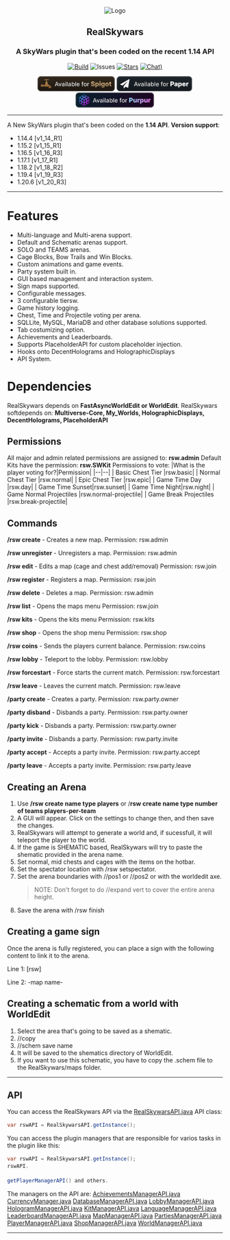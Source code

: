<div align="center">

![Logo](https://i.imgur.com/MsyVYtt.png)

## RealSkywars

### A SkyWars plugin that's been coded on the recent 1.14 API

[![Build](https://img.shields.io/github/actions/workflow/status/joserodpt/RealSkywars/maven.yml?branch=master)](https://github.com/joserodpt/RealSkywars/actions)
![Issues](https://img.shields.io/github/issues-raw/joserodpt/RealSkywars)
[![Stars](https://img.shields.io/github/stars/joserodpt/RealSkywars)](https://github.com/joserodpt/RealSkywars/stargazers)
[![Chat)](https://img.shields.io/discord/817810368649887744?logo=discord&logoColor=white)](https://discord.gg/t7gfnYZKy8)

<a href="/#"><img src="https://raw.githubusercontent.com/intergrav/devins-badges/v2/assets/compact/supported/spigot_46h.png" height="35"></a>
<a href="/#"><img src="https://raw.githubusercontent.com/intergrav/devins-badges/v2/assets/compact/supported/paper_46h.png" height="35"></a>
<a href="/#"><img src="https://raw.githubusercontent.com/intergrav/devins-badges/v2/assets/compact/supported/purpur_46h.png" height="35"></a>

</div>

----

A New SkyWars plugin that's been coded on the **1.14 API**.
**Version support**:

- 1.14.4 [v1_14_R1]
- 1.15.2 [v1_15_R1]
- 1.16.5 [v1_16_R3]
- 1.17.1 [v1_17_R1]
- 1.18.2 [v1_18_R2]
- 1.19.4 [v1_19_R3]
- 1.20.6 [v1_20_R3]

---

# Features

- Multi-language and Multi-arena support.
- Default and Schematic arenas support.
- SOLO and TEAMS arenas.
- Cage Blocks, Bow Trails and Win Blocks.
- Custom animations and game events.
- Party system built in.
- GUI based management and interaction system.
- Sign maps supported.
- Configurable messages.
- 3 configurable tiersw.
- Game history logging.
- Chest, Time and Projectile voting per arena.
- SQLLite, MySQL, MariaDB and other database solutions supported.
- Tab costumizing option.
- Achievements and Leaderboards.
- Supports PlaceholderAPI for custom placeholder injection.
- Hooks onto DecentHolograms and HolographicDisplays
- API System.

# Dependencies

RealSkywars depends on **FastAsyncWorldEdit or WorldEdit**.
RealSkywars softdepends on: **Multiverse-Core, My_Worlds, HolographicDisplays, DecentHolograms, PlaceholderAPI**

## Permissions

All major and admin related permissions are assigned to: **rsw.admin**
Default Kits have the permission: **rsw.SWKit**
Permissions to vote:
|What is the player voting for?|Permission|
|--|--|
| Basic Chest Tier |rsw.basic|
| Normal Chest Tier |rsw.normal|
| Epic Chest Tier |rsw.epic|
| Game Time Day |rsw.day|
| Game Time Sunset|rsw.sunset|
| Game Time Night|rsw.night|
| Game Normal Projectiles |rsw.normal-projectile|
| Game Break Projectiles |rsw.break-projectile|

## Commands

**/rsw create** - Creates a new map.
Permission: rsw.admin

**/rsw unregister** - Unregisters a map.
Permission: rsw.admin

**/rsw edit** - Edits a map (cage and chest add/removal)
Permission: rsw.join

**/rsw register** - Registers a map.
Permission: rsw.join

**/rsw delete** - Deletes a map.
Permission: rsw.admin

**/rsw list** - Opens the maps menu
Permission: rsw.join

**/rsw kits** - Opens the kits menu
Permission: rsw.kits

**/rsw shop** - Opens the shop menu
Permission: rsw.shop

**/rsw coins** - Sends the players current balance.
Permission: rsw.coins

**/rsw lobby** - Teleport to the lobby.
Permission: rsw.lobby

**/rsw forcestart** - Force starts the current match.
Permission: rsw.forcestart

**/rsw leave** - Leaves the current match.
Permission: rsw.leave

**/party create** - Creates a party.
Permission: rsw.party.owner

**/party disband** - Disbands a party.
Permission: rsw.party.owner

**/party kick** - Disbands a party.
Permission: rsw.party.owner

**/party invite** - Disbands a party.
Permission: rsw.party.invite

**/party accept** - Accepts a party invite.
Permission: rsw.party.accept

**/party leave** - Accepts a party invite.
Permission: rsw.party.leave

## Creating an Arena

1. Use **/rsw create name type players** or /**rsw create name type number of teams players-per-team**
2. A GUI will appear. Click on the settings to change then, and then save the changes.
3. RealSkywars will attempt to generate a world and, if sucessfull, it will teleport the player to the world.
4. If the game is SHEMATIC based, RealSkywars will try to paste the shematic provided in the arena name.
5. Set normal, mid chests and cages with the items on the hotbar.
6. Set the spectator location with /rsw setspectator.
7. Set the arena boundaries with //pos1 or //pos2 or with the worldedit axe.
   > NOTE: Don't forget to do //expand vert to cover the entire arena height.
8. Save the arena with /rsw finish

## Creating a game sign

Once the arena is fully registered, you can place a sign with the following content to link it to the arena.

Line 1: [rsw]

Line 2: -map name-

## Creating a schematic from a world with WorldEdit

1. Select the area that's going to be saved as a shematic.
2. //copy
3. //schem save name
4. It will be saved to the shematics directory of WorldEdit.
5. If you want to use this schematic, you have to copy the .schem file to the RealSkywars/maps folder.

----

## API

You can access the RealSkywars API via
the [RealSkywarsAPI.java](realskywars-api%2Fsrc%2Fmain%2Fjava%2Fjoserodpt%2Frealskywars%2Fapi%2FRealSkywarsAPI.java) API
class:

```java
var rswAPI = RealSkywarsAPI.getInstance();
```

You can access the plugin managers that are responsible for varios tasks in the plugin like this:

```java
var rswAPI = RealSkywarsAPI.getInstance();
rswAPI.

getPlayerManagerAPI() and others.
```

The managers on the API are:
[AchievementsManagerAPI.java](realskywars-api%2Fsrc%2Fmain%2Fjava%2Fjoserodpt%2Frealskywars%2Fapi%2Fmanagers%2FAchievementsManagerAPI.java)
[CurrencyManager.java](realskywars-api%2Fsrc%2Fmain%2Fjava%2Fjoserodpt%2Frealskywars%2Fapi%2Fmanagers%2FCurrencyManager.java)
[DatabaseManagerAPI.java](realskywars-api%2Fsrc%2Fmain%2Fjava%2Fjoserodpt%2Frealskywars%2Fapi%2Fmanagers%2FDatabaseManagerAPI.java)
[LobbyManagerAPI.java](realskywars-api%2Fsrc%2Fmain%2Fjava%2Fjoserodpt%2Frealskywars%2Fapi%2Fmanagers%2FLobbyManagerAPI.java)
[HologramManagerAPI.java](realskywars-api%2Fsrc%2Fmain%2Fjava%2Fjoserodpt%2Frealskywars%2Fapi%2Fmanagers%2FHologramManagerAPI.java)
[KitManagerAPI.java](realskywars-api%2Fsrc%2Fmain%2Fjava%2Fjoserodpt%2Frealskywars%2Fapi%2Fmanagers%2FKitManagerAPI.java)
[LanguageManagerAPI.java](realskywars-api%2Fsrc%2Fmain%2Fjava%2Fjoserodpt%2Frealskywars%2Fapi%2Fmanagers%2FLanguageManagerAPI.java)
[LeaderboardManagerAPI.java](realskywars-api%2Fsrc%2Fmain%2Fjava%2Fjoserodpt%2Frealskywars%2Fapi%2Fmanagers%2FLeaderboardManagerAPI.java)
[MapManagerAPI.java](realskywars-api%2Fsrc%2Fmain%2Fjava%2Fjoserodpt%2Frealskywars%2Fapi%2Fmanagers%2FMapManagerAPI.java)
[PartiesManagerAPI.java](realskywars-api%2Fsrc%2Fmain%2Fjava%2Fjoserodpt%2Frealskywars%2Fapi%2Fmanagers%2FPartiesManagerAPI.java)
[PlayerManagerAPI.java](realskywars-api%2Fsrc%2Fmain%2Fjava%2Fjoserodpt%2Frealskywars%2Fapi%2Fmanagers%2FPlayerManagerAPI.java)
[ShopManagerAPI.java](realskywars-api%2Fsrc%2Fmain%2Fjava%2Fjoserodpt%2Frealskywars%2Fapi%2Fmanagers%2FShopManagerAPI.java)
[WorldManagerAPI.java](realskywars-api%2Fsrc%2Fmain%2Fjava%2Fjoserodpt%2Frealskywars%2Fapi%2Fmanagers%2FWorldManagerAPI.java)

----
